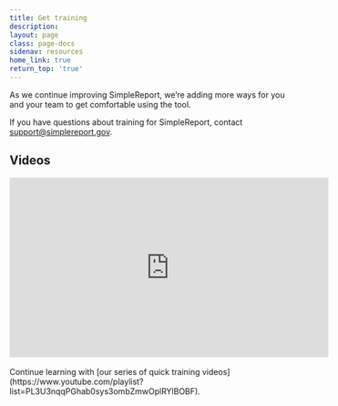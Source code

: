 ```yaml
---
title: Get training
description:
layout: page
class: page-docs
sidenav: resources
home_link: true
return_top: 'true'
---
```


As we continue improving SimpleReport, we’re adding more ways for you and your team to get comfortable using the tool.

If you have questions about training for SimpleReport, contact [support@simplereport.gov](mailto:support@simplereport.gov).

## Videos
<div class="usa-embed-container">
  <iframe title="SimpleReport Training from the USDS & CDC" width="560" height="315" src="https://www.youtube.com/embed/videoseries?list=PL3U3nqqPGhab0sys3ombZmwOplRYlBOBF" frameborder="0" allow="accelerometer; autoplay; clipboard-write; encrypted-media; gyroscope; picture-in-picture" allowfullscreen></iframe>
</div>
<br>
Continue learning with [our series of quick training videos](https://www.youtube.com/playlist?list=PL3U3nqqPGhab0sys3ombZmwOplRYlBOBF).
